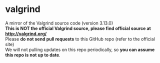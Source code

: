 # valgrind
A mirror of the Valgrind source code (version 3.13.0)\
**This is NOT the official Valgrind source, please find official source at http://valgrind.org/** \
Please **do not send pull requests** to this GitHub repo (refer to the official site)\
We will not pulling updates on this repo periodically, so **you can assume this repo is not up to date**.
